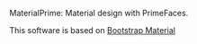 MaterialPrime: Material design with PrimeFaces.

This software is based on [Bootstrap Material](https://fezvrasta.github.io/bootstrap-material-design/)
